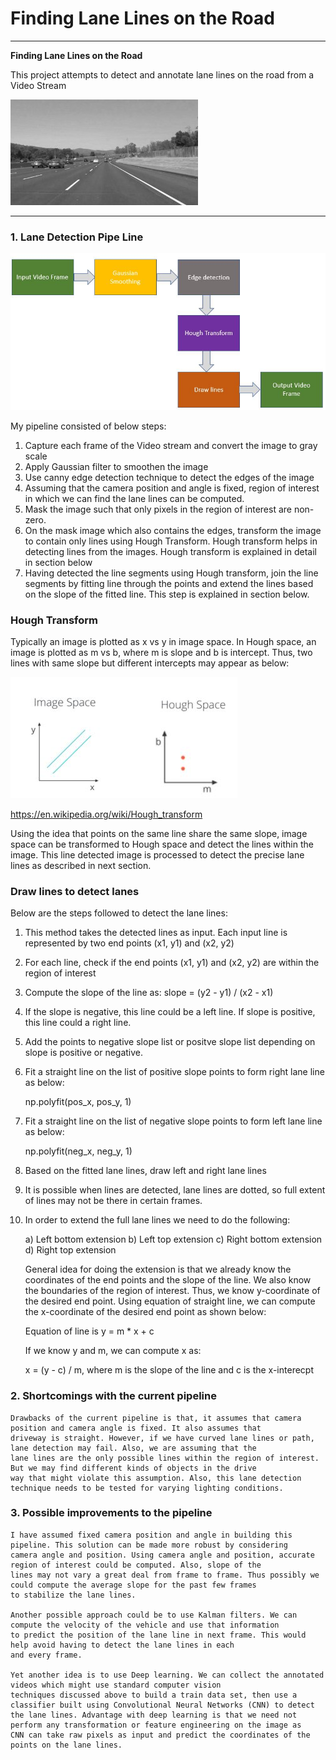 # **Finding Lane Lines on the Road** 

---

**Finding Lane Lines on the Road**

[//]: # (Image References)

[image1]: ./examples/grayscale.jpg "Grayscale"
[image2]: ./examples/lane_detection_pipeline.JPG
[image3]: ./examples/houg_transform1.JPG

This project attempts to detect and annotate lane lines on the road from a Video Stream

![alt text][image1]


---

### 1. Lane Detection Pipe Line

![alt text][image2]


My pipeline consisted of below steps:

1. Capture each frame of the Video stream and convert the image to gray scale
2. Apply Gaussian filter to smoothen the image
3. Use canny edge detection technique to detect the edges of the image
4. Assuming that the camera position and angle is fixed, region of interest in which we can find the lane lines can be computed.
5. Mask the image such that only pixels in the region of interest are non-zero.
6. On the mask image which also contains the edges, transform the image to contain only lines using Hough Transform. 
   Hough transform helps in detecting lines from the images. Hough transform is explained in detail in section below
7. Having detected the line segments using Hough transform, join the line segments by fitting line through the points and extend the 
   lines based on the slope of the fitted line. This step is explained in section below.

### Hough Transform

Typically an image is plotted as x vs y in image space. In Hough space, an image is plotted as m vs b, where m is slope and b is intercept. 
Thus, two lines with same slope but different intercepts may appear as below:

![alt text][image3]

https://en.wikipedia.org/wiki/Hough_transform

Using the idea that points on the same line share the same slope, image space can be transformed to Hough space 
and detect the lines within the image. This line detected image is processed to detect the precise lane lines 
as described in next section.

### Draw lines to detect lanes

Below are the steps followed to detect the lane lines:

1. This method takes the detected lines as input. Each input line is represented by two end points (x1, y1) and (x2, y2)
2. For each line, check if the end points (x1, y1) and (x2, y2) are within the region of interest
3. Compute the slope of the line as:
   slope = (y2 - y1) / (x2 - x1)
4. If the slope is negative, this line could be a left line. If slope is positive, this line could a right line.
5. Add the points to negative slope list or positve slope list depending on slope is positive or negative.
6. Fit a straight line on the list of positive slope points to form right lane line as below: 

	np.polyfit(pos_x, pos_y, 1)	

7. Fit a straight line on the list of negative slope points to form left lane line as below: 

	np.polyfit(neg_x, neg_y, 1)

8. Based on the fitted lane lines, draw left and right lane lines
9. It is possible when lines are detected, lane lines are dotted, so full extent of lines may not be there in certain frames.
10. In order to extend the full lane lines we need to do the following:

    a) Left bottom extension
    b) Left top extension
    c) Right bottom extension
    d) Right top extension

    General idea for doing the extension is that we already know the coordinates of the end points and the slope of the line. 
    We also know the boundaries of the region of interest. Thus, we know y-coordinate of the desired end point. Using equation 
    of straight line, we can compute the x-coordinate of the desired end point as shown below:

    Equation of line is y = m * x + c

    If we know y and m, we can compute x as:

     x = (y - c) / m, where m is the slope of the line and c is the x-interecpt
	
### 2. Shortcomings with the current pipeline


    Drawbacks of the current pipeline is that, it assumes that camera position and camera angle is fixed. It also assumes that 
    driveway is straight. However, if we have curved lane lines or path, lane detection may fail. Also, we are assuming that the  
    lane lines are the only possible lines within the region of interest. But we may find different kinds of objects in the drive
    way that might violate this assumption. Also, this lane detection technique needs to be tested for varying lighting conditions.

### 3. Possible improvements to the pipeline

    I have assumed fixed camera position and angle in building this pipeline. This solution can be made more robust by considering
    camera angle and position. Using camera angle and position, accurate region of interest could be computed. Also, slope of the
    lines may not vary a great deal from frame to frame. Thus possibly we could compute the average slope for the past few frames
    to stabilize the lane lines.

    Another possible approach could be to use Kalman filters. We can compute the velocity of the vehicle and use that information
    to predict the position of the lane line in next frame. This would help avoid having to detect the lane lines in each
    and every frame.

    Yet another idea is to use Deep learning. We can collect the annotated videos which might use standard computer vision
    techniques discussed above to build a train data set, then use a classifier built using Convolutional Neural Networks (CNN) to detect
    the lane lines. Advantage with deep learning is that we need not perform any transformation or feature engineering on the image as 
    CNN can take raw pixels as input and predict the coordinates of the points on the lane lines.
